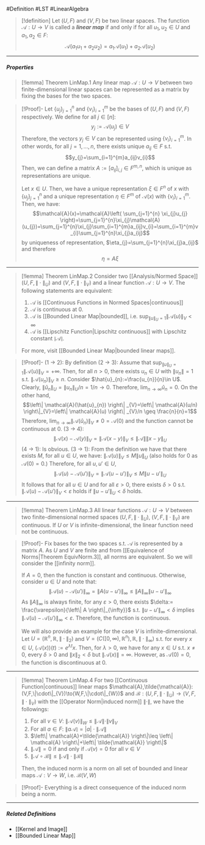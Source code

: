 #Definition #LST #LinearAlgebra 

> [!definition]
> Let $(U,F)$ and $(V,F)$ be two linear spaces. The function $\mathcal{A}:U \to V$ is called a ***linear map*** if and only if for all $u_{1},u_{2}\in U$ and $a_{1},a_{2}\in F$: $$\mathcal{A}(a_{1}u_{1}+a_{2}u_{2})=a_{1}\mathcal{A}(u_{1})+a_{2}\mathcal{A}(u_{2})$$
---
##### Properties
> [!lemma] Theorem LinMap.1
> Any linear map $\mathcal{A}:U\to V$ between two finite-dimensional linear spaces can be represented as a matrix by fixing the bases for the two spaces.

> [!Proof]-
> Let $\{ u_{j} \}_{j=1}^n$ and $\{ v_{i} \}_{i=1}^m$ be the bases of $(U,F)$ and $(V,F)$ respectively. We define for all $j\in[n]$: $$y_{j}:=\mathcal{A}(u_{j})\in V$$
> Therefore, the vectors $y_{j}\in V$ can be represented using $\{ v_{i} \}_{i=1}^m$. In other words, for all $j=1,\dots,n$, there exists unique $a_{ij}\in F$ s.t. $$y_{j}=\sum_{i=1}^{m}a_{ij}v_{i}$$ Then, we can define a matrix $A:=[a_{ij}]_{i,j}\in F^{m,n}$, which is unique as representations are unique.
>
> Let $x\in U$. Then, we have a unique representation $\xi\in F^n$ of $x$ with $\{ u_{j} \}_{j=1}^n$ and a unique representation $\eta\in F^m$ of $\mathcal{A}(x)$ with $\{ v_{i} \}_{i=1}^m$. Then, we have:
> $$\mathcal{A}(x)=\mathcal{A}\left( \sum_{j=1}^{n} \xi_{j}u_{j} \right)=\sum_{j=1}^{n}\xi_{j}\mathcal{A}(u_{j})=\sum_{j=1}^{n}\xi_{j}\sum_{i=1}^{m}a_{ij}v_{i}=\sum_{i=1}^{m}v_{i}\sum_{j=1}^{n}\xi_{j}a_{ij}$$
> by uniqueness of representation, $\eta_{j}=\sum_{j=1}^{n}\xi_{j}a_{ij}$ and therefore $$\eta=A\xi$$
---
> [!lemma] Theorem LinMap.2
> Consider two [[Analysis/Normed Space]] $(U,F,\|\cdot\|_{U})$ and $(V,F,\|\cdot\|_{V})$ and a linear function $\mathcal{A}:U \to V$. The following statements are equivalent: 
> 1. $\mathcal{A}$ is [[Continuous Functions in Normed Spaces|continuous]]
> 2. $\mathcal{A}$ is continuous at 0.
> 3. $\mathcal{A}$ is [[Bounded Linear Map|bounded]], i.e. $\sup_{\|u\|_{U}=1}\|\mathcal{A}(u)\|_{V}<\infty$
> 4. $\mathcal{A}$ is [[Lipschitz Function|Lipschitz continuous]] with Lipschitz constant $\left\| \mathcal{A} \right\|$.
> 
> For more, visit [[Bounded Linear Map|bounded linear maps]].

> [!Proof]-
> (1 -> 2): By definition
> (2 -> 3): Assume that $\sup_{\|u\|_{U}=1}\|\mathcal{A}(u)\|_{V}=+\infty$. Then, for all $n>0$, there exists $u_{n}\in U$ with $\left\| u_{n} \right\|=1$ s.t. $\left\| \mathcal{A}(u_{n}) \right\|_{V}\geq n$. Consider $\hat{u}_{n}:=\frac{u_{n}}{n}\in U$. Clearly, $\left\| \hat{u}_{n} \right\|_{U}=\left\| u_{n} \right\|_{U}/n=1/n\to0$. Therefore, $\lim_{ n \to \infty }\hat{u}_{n}=0$. On the other hand, $$\left\| \mathcal{A}(\hat{u}_{n}) \right\| _{V}=\left\| \mathcal{A}(u/n) \right\|_{V}=\left\| \mathcal{A}(u) \right\| _{V}/n \geq \frac{n}{n}=1$$Therefore, $\lim_{ n \to \infty }\|\mathcal{A}(\hat{u}_{n})\|_{V}\neq 0=\mathcal{A}(0)$ and the function cannot be continuous at $0$.
> (3 -> 4): $$\left\| \mathcal{A}(x)-\mathcal{A}(y) \right\| _{V}=\left\| \mathcal{A}(x-y) \right\| _{V}\leq \left\| \mathcal{A} \right\| \left\| x-y \right\| _{U}$$
> (4 -> 1): Is obvious.
> (3 -> 1): From the definition we have that there exists $M$, for all $u\in U$, we have: $\left\|  \mathcal{A}(u) \right\|_{V}\leq M \|u\|_{U}$ (also holds for $0$ as $\mathcal{A}(0)=0$.) Therefore, for all $u,u'\in U$, $$\left\| \mathcal{A}(u)-\mathcal{A}(u') \right\|_{V} =\left\| \mathcal{A}(u-u') \right\|_{V}\leq M\left\| u-u' \right\|_{U}  $$
> It follows that for all $u\in U$ and for all $\varepsilon>0$, there exists $\delta>0$ s.t. $\left\| \mathcal{A}(u)-\mathcal{A}(u') \right\|_{V}<\varepsilon$ holds if $\left\| u-u' \right\|_{U}<\delta$ holds.
---
> [!lemma] Theorem LinMap.3
> All linear functions $\mathcal{A}:U \to V$ between two finite-dimensional normed spaces $(U,F,\|\cdot\|_{U})$, $(V,F,\|\cdot\|_{V})$ are continuous. If $U$ or $V$ is infinite-dimensional, the linear function need not be continuous.

> [!Proof]-
> Fix bases for the two spaces s.t. $\mathcal{A}$ is represented by a matrix $A$. As $U$ and $V$ are finite and from [[Equivalence of Norms|Theorem EquivNorm.3]], all norms are equivalent. So we will consider the [[infinity norm]].
> 
> If $A=0$, then the function is constant and continuous. Otherwise, consider $u\in U$ and note that: $$\left\|  \mathcal{A}(u)-\mathcal{A}(u') \right\| _{\infty}=\left\| A(u-u') \right\|_{\infty} \leq \|A\|_{\infty}\|u-u'\|_{\infty}$$As $\|A\|_{\infty}$ is always finite, for any $\varepsilon>0$, there exists $\delta:= \frac{\varepsilon}{\left\| A \right\|_{\infty}}$ s.t. $\left\| u-u' \right\|_{\infty}<\delta$ implies $\left\| \mathcal{A}(u)-\mathcal{A}(u') \right\|_{\infty}<\varepsilon$. Therefore, the function is continuous.
>
> We will also provide an example for the case $V$ is infinite-dimensional. Let $U=(\mathbb{R}^n,\mathbb{R},\|\cdot\|_{2})$ and $V=(C([0,\infty),\mathbb{R}^n),\mathbb{R},\|\cdot\|_{\infty})$ s.t. for every $x\in U$, $(\mathcal{A}(x))(t):=e^{\lambda t}x$. Then, for $\lambda>0$, we have for any $x\in U$ s.t. $x\neq 0$, every $\delta>0$ and $\|x\|_{2} < \delta$ but $\left\| \mathcal{A}(x) \right\|=\infty$. However, as $\mathcal{A}(0)=0$, the function is discontinuous at 0. 

---
> [!lemma] Theorem LinMap.4
> For two [[Continuous Function|continuous]] linear maps $\mathcal{A},\tilde{\mathcal{A}}:(V,F,\|\cdot\|_{V})\to(W,F,\|\cdot\|_{W})$ and $\mathcal{B}:(U,F,\|\cdot\|_{U})\to(V,F,\|\cdot\|_{V})$ with the [[Operator Norm|induced norm]] $\|\cdot\|$, we have the followings:
> 1. For all $v\in V$: $\left\| \mathcal{A} (v)\right\|_{W} \leq \left\| \mathcal{A} \right\|\cdot \|v\|_{V}$
> 2. For all $a\in F$: $\left\| a\mathcal{A} \right\|=|a|\cdot \left\| \mathcal{A} \right\|$
> 3. $\left\| \mathcal{A}+\tilde{\mathcal{A}} \right\|\leq \left\| \mathcal{A} \right\|+\left\| \tilde{\mathcal{A}} \right\|$
> 4. $\left\| \mathcal{A} \right\|=0$ if and only if $\mathcal{A}(v)=0$ for all $v\in V$
> 5. $\left\| \mathcal{A} \circ \mathcal{B} \right\| \leq \left\| \mathcal{A} \right\|\cdot \left\| \mathcal{B} \right\|$
>    
> Then, the induced norm is a norm on all set of bounded and linear maps $\mathcal{A}:V \to W$, i.e. $\mathcal{B}(V,W)$ 

> [!Proof]-
> Everything is a direct consequence of the induced norm being a norm.

---

##### Related Definitions
- [[Kernel and Image]]
- [[Bounded Linear Map]]